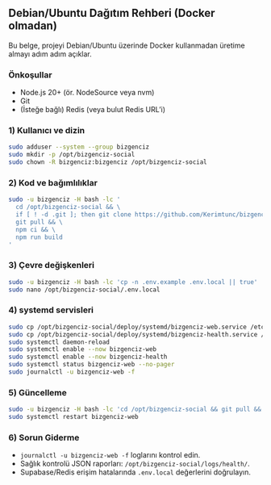 ## Debian/Ubuntu Dağıtım Rehberi (Docker olmadan)

Bu belge, projeyi Debian/Ubuntu üzerinde Docker kullanmadan üretime almayı adım adım açıklar.

### Önkoşullar
- Node.js 20+ (ör. NodeSource veya nvm)
- Git
- (İsteğe bağlı) Redis (veya bulut Redis URL’i)

### 1) Kullanıcı ve dizin
```bash
sudo adduser --system --group bizgenciz
sudo mkdir -p /opt/bizgenciz-social
sudo chown -R bizgenciz:bizgenciz /opt/bizgenciz-social
```

### 2) Kod ve bağımlılıklar
```bash
sudo -u bizgenciz -H bash -lc '
  cd /opt/bizgenciz-social && \
  if [ ! -d .git ]; then git clone https://github.com/Kerimtunc/bizgenciz-social.git /opt/bizgenciz-social; fi && \
  git pull && \
  npm ci && \
  npm run build
'
```

### 3) Çevre değişkenleri
```bash
sudo -u bizgenciz -H bash -lc 'cp -n .env.example .env.local || true'
sudo nano /opt/bizgenciz-social/.env.local
```

### 4) systemd servisleri
```bash
sudo cp /opt/bizgenciz-social/deploy/systemd/bizgenciz-web.service /etc/systemd/system/
sudo cp /opt/bizgenciz-social/deploy/systemd/bizgenciz-health.service /etc/systemd/system/
sudo systemctl daemon-reload
sudo systemctl enable --now bizgenciz-web
sudo systemctl enable --now bizgenciz-health
sudo systemctl status bizgenciz-web --no-pager
sudo journalctl -u bizgenciz-web -f
```

### 5) Güncelleme
```bash
sudo -u bizgenciz -H bash -lc 'cd /opt/bizgenciz-social && git pull && npm ci && npm run build'
sudo systemctl restart bizgenciz-web
```

### 6) Sorun Giderme
- `journalctl -u bizgenciz-web -f` loglarını kontrol edin.
- Sağlık kontrolü JSON raporları: `/opt/bizgenciz-social/logs/health/`.
- Supabase/Redis erişim hatalarında `.env.local` değerlerini doğrulayın.


